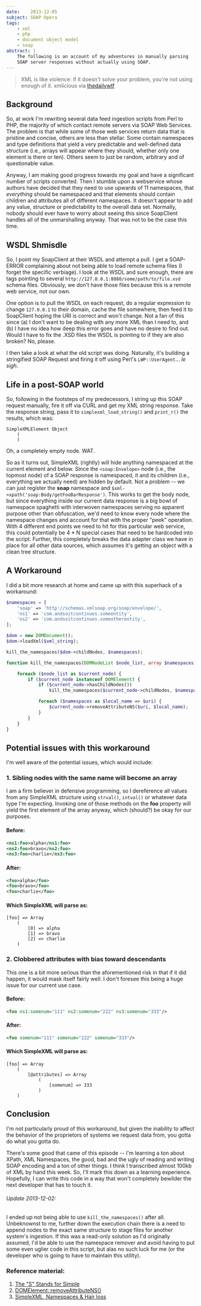 ```yaml
---
date:    2013-12-05
subject: SOAP Opera
tags:
    - xml
    - php
    - document object model
    - soap
abstract: |
    The following is an account of my adventures in manually parsing
    SOAP server responses without actually using SOAP.
---
```


> XML is like violence: if it doesn't solve your problem, you're not using enough of it.
> <span class="quoth">xmlicious via <a href="http://thedailywtf.com/Comments/Oh,-XML.aspx#192304">thedailywtf</a></span>

## Background

So, at work I'm rewriting several data feed ingestion scripts from Perl to PHP, the majority of which contact remote servers via SOAP Web Services.  The problem is that while some of those web services return data that is pristine and concise, others are less than stellar.  Some contain namespaces and type definitions that yield a very predictable and well-defined data structure (i.e., arrays will appear where they should, whether only one element is there or ten).  Others seem to just be random, arbitrary and of questionable value.

Anyway, I am making good progress towards my goal and have a significant number of scripts converted.  Then I stumble upon a webservice whose authors have decided that they need to use upwards of 11 namespaces, that *everything* should be namespaced and that elements should contain children and attributes all of different namespaces.  It doesn't appear to add any value, structure or predictability to the overall data set.  Normally, nobody should ever have to worry about seeing this since SoapClient handles all of the unmarshalling anyway.  That was not to be the case this time.

## WSDL Shmisdle

So, I point my SoapClient at their WSDL and attempt a pull.  I get a SOAP-ERROR complaining about not being able to load remote schema files (I forget the specific verbiage).  I look at the WSDL and sure enough, there are tags pointing to several `http://127.0.0.1:8080/some/path/to/file.xsd` schema files.  Obviously, we don't have those files because this is a remote web service, not our own.

One option is to pull the WSDL on each request, do a regular expression to change `127.0.0.1` to their domain, cache the file somewhere, then feed it to SoapClient hoping the URI is correct and won't change.  Not a fan of this since (a) I don't want to be dealing with any more XML than I need to, and (b) I have no idea how deep this error goes and have no desire to find out.  Would I have to fix the .XSD files the WSDL is pointing to if they are also broken?  No, please.

I then take a look at what the old script was doing.  Naturally, it's building a stringified SOAP Request and firing it off using Perl's `LWP::UserAgent`...  *le sigh*.

## Life in a post-SOAP world

So, following in the footsteps of my predecessors, I string up this SOAP request manually, fire it off via CURL and get my XML string response.  Take the response string, pass it to `simplexml_load_string()` and `print_r()` the results, which was:

    SimpleXMLElement Object
        (
        )

Oh, a completely empty node.  WAT.

So as it turns out, SimpleXML (rightly) will hide anything namespaced at the current element and below.  Since the `<soap:Envelope>` node (i.e., the topmost node) of a SOAP response is namespaced, it and its children (i.e., everything we actually need) are hidden by default.  Not a problem -- we can just register the **soap** namespace and `$xml->xpath('soap:Body/getFooBarResponse')`.  This works to get the body node, but since everything inside our current data response is a big bowl of namespace spaghetti with interwoven namespaces serving no apparent purpose other than obfuscation, we'd need to know every node where the namespace changes and account for that with the proper "peek" operation.  With 4 different end points we need to hit for this particular web service, this could potentially be 4 * N special cases that need to be hardcoded into the script.  Further, this completely breaks the data adapter class we have in place for all other data sources, which assumes it's getting an object with a clean tree structure.

## A Workaround

I did a bit more research at home and came up with this superhack of a workaround:

```php
$namespaces = [
    'soap' => 'http://schemas.xmlsoap.org/soap/envelope/',
    'ns1' => 'com.andsoitcontinues.someentity',
    'ns2' => 'com.andsoitcontinues.someotherentity',
];

$dom = new DOMDocument();
$dom->loadXml($xml_string);

kill_the_namespaces($dom->childNodes, $namespaces);

function kill_the_namespaces(DOMNodeList $node_list, array $namespaces) {

    foreach ($node_list as $current_node) {
        if ($current_node instanceof DOMElement) {
            if ($current_node->hasChildNodes())
                kill_the_namespaces($current_node->childNodes, $namespaces);

            foreach ($namespaces as $local_name => $uri) {
                $current_node->removeAttributeNS($uri, $local_name);
            }
        }
    }
}
```

## Potential issues with this workaround

I'm well aware of the potential issues, which would include:

### 1. Sibling nodes with the same name will become an array

I am a firm believer in defensive programming, so I dereference all values from any SimpleXML structure using `strval()`, `intval()` or whatever data type I'm expecting.  Invoking one of those methods on the **foo** property will yield the first element of the array anyway, which (should?) be okay for our purposes.

#### Before:

```xml
<ns1:foo>alpha</ns1:foo>
<ns2:foo>bravo</ns2:foo>
<ns3:foo>charlie</ns3:foo>
```

#### After:

```xml
<foo>alpha</foo>
<foo>bravo</foo>
<foo>charlie</foo>
```

#### Which SimpleXML will parse as:

    [foo] => Array
        (
            [0] => alpha
            [1] => bravo
            [2] => charlie
        )

### 2. Clobbered attributes with bias toward descendants

This one is a bit more serious than the aforementioned risk in that if it did happen, it would mask itself fairly well.  I don't foresee this being a huge issue for our current use case.

#### Before:

```xml
<foo ns1:somenum="111" ns2:somenum="222" ns3:somenum="333"/>
```

#### After:

```xml
<foo somenum="111" somenum="222" somenum="333"/>
```

#### Which SimpleXML will parse as:

    [foo] => Array
        (
            [@attributes] => Array
                (
                    [somenum] => 333
                )
        )

## Conclusion

I'm not particularly proud of this workaround, but given the inability to affect the behavior of the proprietors of systems we request data from, you gotta do what you gotta do.

There's some good that came of this episode -- I'm learning a ton about XPath, XML Namespaces, the good, bad and the ugly of reading and writing SOAP encoding and a ton of other things.  I think I transcribed almost 100kb of XML by hand this week.  So, I'll mark this down as a learning experience.  Hopefully, I can write this code in a way that won't completely bewilder the next developer that has to touch it.

###### Update 2013-12-02:

I ended up not being able to use `kill_the_namespaces()` after all.  Unbeknownst to me, further down the execution chain there is a need to append nodes to the exact same structure to stage files for another system's ingestion.  If this was a read-only solution as I'd originally assumed, I'd be able to use the namespace remover and avoid having to put some even uglier code in this script, but alas no such luck for me (or the developer who is going to have to maintain this utility).

### Reference material:

1. [The "S" Stands for Simple](http://wanderingbarque.com/nonintersecting/2006/11/15/the-s-stands-for-simple/)
2. [DOMElement::removeAttributeNS()](http://www.php.net/manual/en/domelement.removeattributens.php)
3. [SimpleXML, Namespaces & Hair loss](http://blog.preinheimer.com/index.php?/archives/172-SimpleXML,-Namespaces-Hair-loss.html)
